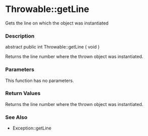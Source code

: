 Throwable::getLine
==================

Gets the line on which the object was instantiated

### Description

<span class="modifier">abstract</span> <span
class="modifier">public</span> <span class="type">int</span> <span
class="methodname">Throwable::getLine</span> ( <span
class="methodparam">void</span> )

Returns the line number where the thrown object was instantiated.

### Parameters

This function has no parameters.

### Return Values

Returns the line number where the thrown object was instantiated.

### See Also

-   <span class="methodname">Exception::getLine</span>
